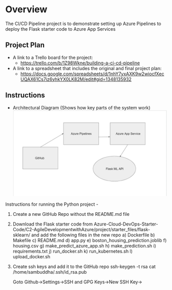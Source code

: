 # Overview

The CI/CD Pipeline project is to demonstrate setting up Azure Pipelines to deploy the Flask starter code to Azure App Services  

## Project Plan

* A link to a Trello board for the project:
  - https://trello.com/b/1Z98Wkne/building-a-ci-cd-pipeline
* A link to a spreadsheet that includes the original and final project plan:
  - https://docs.google.com/spreadsheets/d/1nhY7yxAXK9w2wiocfXecUQAX61Cs7iz6yhkYX0LK82M/edit#gid=1348135932

## Instructions
 
* Architectural Diagram (Shows how key parts of the system work)
![Architecture Digram](./docs/source/_static/img/Architecture.JPG)

Instructions for running the Python project - 

1. Create a new GitHub Repo without the README.md file

2. Download the Flask starter code from Azure-Cloud-DevOps-Starter-Code/C2-AgileDevelopmentwithAzure/project/starter_files/flask-sklearn/ and add the following files in the new repo
   a) Dockerfile
   b) Makefile
   c) README.md
   d) app.py
   e) boston_housing_prediction.joblib
   f) housing.csv
   g) make_predict_azure_app.sh
   h) make_prediction.sh
   i) requirements.txt
   j) run_docker.sh
   k) run_kubernetes.sh
   l) upload_docker.sh

3. Create ssh keys and add it to the GitHub repo
   ssh-keygen -t rsa
   cat /home/sambuddha/.ssh/id_rsa.pub
   <copy Key>
   
   Goto Github->Settings->SSH and GPG Keys->New SSH Key-><Title> and <Key>-> Add SSH Key
 
4. Clone the Github repo in Cloud Shell
   git clone git@github.com:sambuddha6/flask-sklearn.git
  
5. Create Virtual Env and activate and move to the project folder
   python3 -m venv ~/.flask-sklearn
   source ~/.flask-sklearn/bin/activate
   cd flask-sklearn

6. Create a miniconda env for Java 3.6.5
   python -V
   wget https://repo.continuum.io/miniconda/Miniconda3-4.5.4-Linux-x86_64.sh
   sh Miniconda3-4.5.4-Linux-x86_64.sh -u
   export PATH=~/miniconda3/bin:$PATH
   python -V
  
7. Update the requirements.txt
   Flask==2.0.3
	 pandas==1.1.5
	 scikit-learn==0.20.4
	 joblib
	 pylint
	 pytest
	 jsonschema
  
8. Make the following changes in Makefile
    a) add under test:
	test:
		python -m pytest -vv test_app.py
    b) update under lint:
	lint:
		pylint --disable=R,C,W1203,W0702 app.py
  
9. Add the following changes in app.py
	a) update line #17
	   from
	   scaler = StandardScaler().fit(payload) 
	   to 
	   scaler = StandardScaler(with_mean=False).fit(payload)
	b) add after line #58
	   clf = clf[0][0]
  
10. Add the following changes in make_predict_azure_app.sh
   update line #28
   -X POST https://<yourappname>.azurewebsites.net:$PORT/predict
   to
   -X POST https://flask-ml-service01.azurewebsites.net:$PORT/predict
  
11. Add a new test_app.py and add the following
	
from app import app
import json
import jsonschema
from jsonschema import validate

predictSchema = {
    "type": "object",
    "properties": {
        "prediction": {"type": "number"}
    },
}

def test_validateJson():
    with app.test_client() as client:
        data = {"CHAS":{"0":0},
                "RM":{"0":6.575},
                "TAX":{"0":296.0},
                "PTRATIO":{"0":15.3},
                "B":{"0":396.9},
                "LSTAT":{"0":4.98}
                }

        response = client.post(
            "/predict",
            data=json.dumps(data),
            headers={"Content-Type": "application/json"},
        )

        try:
            validate(instance=data, schema=predictSchema)
        except jsonschema.exceptions.ValidationError as err:
            return False
        return True

def test_predict():
    with app.test_client() as client:
        inputdata = {"CHAS":{"0":0},
                "RM":{"0":6.575},
                "TAX":{"0":296.0},
                "PTRATIO":{"0":15.3},
                "B":{"0":396.9},
                "LSTAT":{"0":4.98}
                }

        response = client.post(
            "/predict",
            data=json.dumps(inputdata),
            headers={"Content-Type": "application/json"},
        )

        if response.data == { "prediction": [ 20.869782939832444 ] }:
            return True
        return False   
  
12. Run the Makefile
	make all
  
13. Start the service
	az webapp up -n flask-ml-service01
	
	Post-Deployment check https://flask-ml-service01.azurewebsites.net/
  
14. Run prediction
    chmod 744 make_predict_azure_app.sh
	./make_predict_azure_app.sh
  
15. Stream the logs
	az webapp log tail
  
16. Commit all changes
	git status
	git add Makefile
	git add requirements.txt
	git add app.py
	git add test_app.py

	git commit -m "Changes made for successful run"
  
  #Execute next 3 lines if Github throws error for email id and name
	git config --global user.email "sambuddha6@gmail.com"
	git config --global user.name "Sambuddha"
  git commit -m "Changes made for successful run"
	
  git push
  
17. Goto dev.azure.com 
    Creare new Organization and new Project if not there
    Create new Pipeline
    Where is your code -> GitHub
	  Select a Repository -> sambuddha6->flaskml-test (Repository access-> Only select repositories -> Approve and Install)
	  Configure your pipeline -> Python to Linux Web App on Azure
	  Select an Azure subscription
	  Authorize
	  Web App Name -> flask-ml-service01
	  Validate and Configure
	  Review your pipeline YAML
	  Save and Run
	  Commit Message
	  Commit directly to the main branch
	  Save and Run
	  BuildStage
		 -> BuildJob
	  Deploy Web App
		 -> DeploymentJob
  
18. Check azure-pipelines.yml in GitHub repo
  
19. Edit app.py 
		a) update line #23
	     from 
		   html = "<h3>Sklearn Prediction Home</h3>"
	     to
		   html = "<h3>Sklearn Prediction Home - Machine Learning</h3>"
	     and monitor the trigger in deployment
	
	   Post-Deployment check https://flask-ml-service01.azurewebsites.net/

  Screenshots
* Project running on Azure App Service
  ![Web service is running](./docs/source/_static/img/Web_service_is_running.JPG)
  
* Project cloned into Azure Cloud Shell
  ![git clone](./docs/source/_static/img/git_clone.JPG)

* Passing tests that are displayed after running the `make all` command from the `Makefile`
  ![Test run](./docs/source/_static/img/Test_run.JPG)
  ![make test fail](./docs/source/_static/img/make_test_fail.JPG)
  ![make test success](./docs/source/_static/img/make_test_success.JPG)

* Output of a test run
  ![Test run](./docs/source/_static/img/Test_run.JPG)

* Successful deploy of the project in Azure Pipelines.  [Note the official documentation should be referred to and double checked as you setup CI/CD](https://docs.microsoft.com/en-us/azure/devops/pipelines/ecosystems/python-webapp?view=azure-devops).
  ![Azure Pipeline success](./docs/source/_static/img/Azure_Pipeline_success.JPG)

* Running Azure App Service from Azure Pipelines automatic deployment
  ![Web service is running](./docs/source/_static/img/Web_service_is_running_2.JPG)

* Successful prediction from deployed flask app in Azure Cloud Shell.  [Use this file as a template for the deployed prediction](https://github.com/udacity/nd082-Azure-Cloud-DevOps-Starter-Code/blob/master/C2-AgileDevelopmentwithAzure/project/starter_files/flask-sklearn/make_predict_azure_app.sh).
The output should look similar to this:
  ![prediction](./docs/source/_static/img/prediction.JPG)

```bash
udacity@Azure:~$ ./make_predict_azure_app.sh
Port: 443
{"prediction":[20.35373177134412]}
```

* Output of streamed log files from deployed application
  ![log tail](./docs/source/_static/img/log_tail.JPG)

* Gihub actions success
  ![Github_Actions](./docs/source/_static/img/Github_Actions_success.JPG)
	
* Locust run
  ![Locust](./docs/source/_static/img/Locust.JPG)

## Enhancements

The project can be improved in the future by making it up-to-date with the latest python, scikit-learn and pandas version (can be run end-to-end without having to adjust with specific older versions of all required libraries)

## Demo 

<TODO: Add link Screencast on YouTube>

![Python application test with Github Actions](./workflows/pythonapp.yml/badge.svg)

